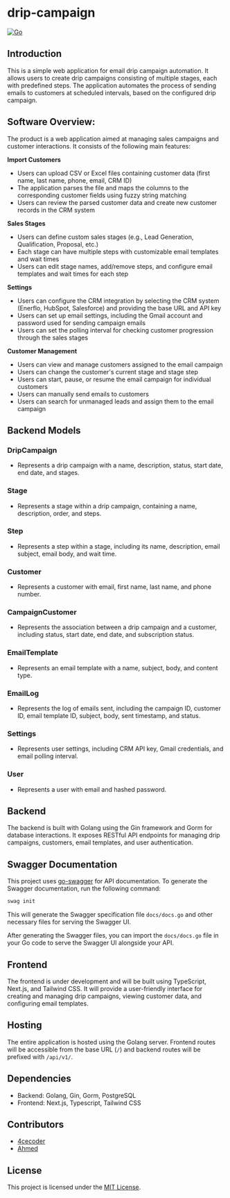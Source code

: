 # drip-campaign

[![Go](https://github.com/4cecoder/drip-campaign/actions/workflows/go.yml/badge.svg)](https://github.com/4cecoder/drip-campaign/actions/workflows/go.yml)

## Introduction

This is a simple web application for email drip campaign automation. It allows users to create drip campaigns consisting of multiple stages, each with predefined steps. The application automates the process of sending emails to customers at scheduled intervals, based on the configured drip campaign.

## Software Overview:
The product is a web application aimed at managing sales campaigns and customer interactions. It consists of the following main features:

**Import Customers**
- Users can upload CSV or Excel files containing customer data (first name, last name, phone, email, CRM ID)
- The application parses the file and maps the columns to the corresponding customer fields using fuzzy string matching
- Users can review the parsed customer data and create new customer records in the CRM system

**Sales Stages**
- Users can define custom sales stages (e.g., Lead Generation, Qualification, Proposal, etc.)
- Each stage can have multiple steps with customizable email templates and wait times
- Users can edit stage names, add/remove steps, and configure email templates and wait times for each step

**Settings**
- Users can configure the CRM integration by selecting the CRM system (Enerflo, HubSpot, Salesforce) and providing the base URL and API key
- Users can set up email settings, including the Gmail account and password used for sending campaign emails
- Users can set the polling interval for checking customer progression through the sales stages

**Customer Management**
- Users can view and manage customers assigned to the email campaign
- Users can change the customer's current stage and stage step
- Users can start, pause, or resume the email campaign for individual customers
- Users can manually send emails to customers
- Users can search for unmanaged leads and assign them to the email campaign

## Backend Models

### DripCampaign

- Represents a drip campaign with a name, description, status, start date, end date, and stages.

### Stage

- Represents a stage within a drip campaign, containing a name, description, order, and steps.

### Step

- Represents a step within a stage, including its name, description, email subject, email body, and wait time.

### Customer

- Represents a customer with email, first name, last name, and phone number.

### CampaignCustomer

- Represents the association between a drip campaign and a customer, including status, start date, end date, and subscription status.

### EmailTemplate

- Represents an email template with a name, subject, body, and content type.

### EmailLog

- Represents the log of emails sent, including the campaign ID, customer ID, email template ID, subject, body, sent timestamp, and status.

### Settings

- Represents user settings, including CRM API key, Gmail credentials, and email polling interval.

### User

- Represents a user with email and hashed password.

## Backend

The backend is built with Golang using the Gin framework and Gorm for database interactions. It exposes RESTful API endpoints for managing drip campaigns, customers, email templates, and user authentication.

## Swagger Documentation

This project uses [go-swagger](https://github.com/go-swagger/go-swagger) for API documentation. To generate the Swagger documentation, run the following command:

```bash
swag init
```


This will generate the Swagger specification file `docs/docs.go` and other necessary files for serving the Swagger UI.

After generating the Swagger files, you can import the `docs/docs.go` file in your Go code to serve the Swagger UI alongside your API.

## Frontend

The frontend is under development and will be built using TypeScript, Next.js, and Tailwind CSS. It will provide a user-friendly interface for creating and managing drip campaigns, viewing customer data, and configuring email templates.

## Hosting

The entire application is hosted using the Golang server. Frontend routes will be accessible from the base URL (`/`) and backend routes will be prefixed with `/api/v1/`.

## Dependencies

- Backend: Golang, Gin, Gorm, PostgreSQL
- Frontend: Next.js, Typescript, Tailwind CSS

## Contributors

- [4cecoder](https://github.com/4cecoder)
- [Ahmed](https://github.com/AhmedBarre1)

## License

This project is licensed under the [MIT License](LICENSE).
